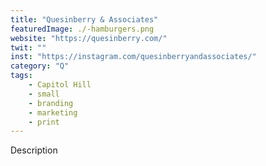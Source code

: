 ```yaml
---
title: "Quesinberry & Associates"
featuredImage: ./-hamburgers.png
website: "https://quesinberry.com/"
twit: ""
inst: "https://instagram.com/quesinberryandassociates/"
category: "Q"
tags:
    - Capitol Hill
    - small
    - branding
    - marketing
    - print
---
```


Description
